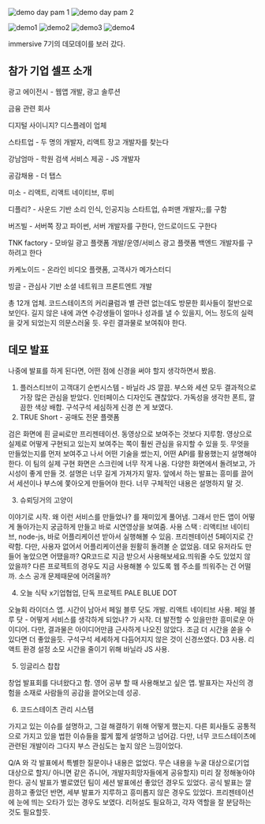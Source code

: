![demo day pam 1](https://user-images.githubusercontent.com/39457256/45704855-ff80bd00-bbb2-11e8-86ab-b5f6a9bc4a86.png)
![demo day pam 2](https://user-images.githubusercontent.com/39457256/45704856-ff80bd00-bbb2-11e8-99f6-ea45e7350a7e.png)



![demo1](https://user-images.githubusercontent.com/39457256/45704967-440c5880-bbb3-11e8-8458-6ab2658156ac.png)
![demo2](https://user-images.githubusercontent.com/39457256/45704976-47074900-bbb3-11e8-980f-e00e127c9654.png)
![demo3](https://user-images.githubusercontent.com/39457256/45704979-47074900-bbb3-11e8-9480-a0be432b9f23.png)
![demo4](https://user-images.githubusercontent.com/39457256/45704980-479fdf80-bbb3-11e8-96e1-161b667bd463.png)





immersive 7기의 데모데이를 보러 갔다.

## 참가 기업 셀프 소개 

광고 에이전시 - 웹앱 개발, 광고 솔루션

금융 관련 회사

디지털 사이니지? 디스플레이 업체

스타트업 - 두 명의 개발자, 리액트 장고 개발자를 찾는다

강남엄마 - 학원 검색 서비스 제공 - JS 개발자

공감채용 - 더 탭스 

미소 - 리액트, 리액트 네이티브, 루비 

디플리? - 사운드 기반 소리 인식, 인공지능 스타트업, 슈퍼맨 개발자;;를 구함

버즈빌 - 서버쪽 장고 파이썬, 서버 개발자를 구한다, 안드로이드도 구한다

TNK factory - 모바일 광고 플랫폼 개발/운영/서비스 광고 플랫폼 백엔드 개발자를 구하려고 한다

카케노이드 - 온라인 비디오 플랫폼, 고객사가 메가스터디 

빙글 - 관심사 기반 소셜 네트워크 프론트엔트 개발



총 12개 업체. 코드스테이츠의 커리큘럼과 별 관련 없는데도 방문한 회사들이 절반으로 보인다.  길지 않은 내에 과연 수강생들이 얼마나 성과를 낼 수 있을지, 어느 정도의 실력을 갖게 되었는지 의문스러울 듯. 우린 결과물로 보여줘야 한다. 



## 데모 발표 

나중에 발표를 하게 된다면, 어떤 점에 신경을 써야 할지 생각하면서 봤음.



1. 플러스티브이 고객대기 순번시스템 - 바닐라 JS 깔끔. 부스와 세션 모두 결과적으로 가장 많은 관심을 받았다. 인터페이스 디자인도 괜찮았다. 가독성을 생각한 폰트, 깔끔한 색상 배합. 구석구석 세심하게 신경 쓴 게 보였다. 
2. TRUE Short - 공매도 전문 플랫폼 

검은 화면에 흰 글씨로만 프리젠테이션. 동영상으로 보여주는 것보다 지루함. 영상으로 실제로 어떻게 구현되고 있는지 보여주는 쪽이 훨씬 관심을 유지할 수 있을 듯. 무엇을 만들었는지를 먼저 보여주고 나서 어떤 기술을 썼는지, 어떤 API를 활용했는지 설명해야 한다. 이 팀의 실제 구현 화면은 스크린에 너무 작게 나옴. 다양한 화면에서 돌려보고, 가시성이 좋게 만들 것. 설명은 너무 길게 가져가지 말자. 앞에서 하는 발표는 흥미를 끌어서 세션이나 부스에 쫓아오게 만들어야 한다. 너무 구체적인 내용은 설명하지 말 것. 

3. 슈뢰딩거의 고양이 

이야기로 시작. 왜 이런 서비스를 만들었나? 를 재미있게 풀어냄. 그래서 만든 앱이 어떻게 돌아가는지 궁금하게 만들고 바로 시연영상을 보여줌. 사용 스택 : 리액티브 네이티브, node-js, 바로 어플리케이션 받아서 실행해볼 수 있음. 프리젠테이션 5페이지로 간략함. 다만, 사용자 없어서 어플리케이션을 원활히 돌려볼 순 없었음. 데모 유저라도 만들어 놓았으면 어땠을까? QR코드로 지금 받으서 사용해보세요.띄워줄 수도 있었지 않았을까? 다른 프로젝트의 경우도 지금 사용해볼 수 있도록 웹 주소를 띄워주는 건 어떨까. 소스 공개 문제때문에 어려울까?

4. 오늘 식탁 x기업협업, 단독 프로젝트 PALE BLUE DOT

오늘회 라이더스 앱. 시간이 남아서 페일 블루 닷도 개발. 리액트 네이티브 사용. 페일 블루 닷 - 어떻게 서비스를 생각하게 되었나? 가 시작. 더 발전할 수 있을만한 흥미로운 아이디어. 다만, 결과물은 아이디어만큼 근사하게 나오진 않았다. 조금 더 시간을 쏟을 수 있다면 더 좋았을듯. 구석구석 세세하게 다듬어지지 않은 것이 신경쓰였다. D3 사용. 리액트 환경 설정 소모 시간을 줄이기 위해 바닐라 JS 사용. 

5. 잉글리스 찹찹

창업 발표회를 다녀왔다고 함. 영어 공부 할 때 사용해보고 싶은 앱. 발표자는 자신의 경험을 소재로 사람들의 공감을 끌어오는데 성공.

6. 코드스테이츠 관리 시스템

가지고 있는 이슈를 설명하고, 그걸 해결하기 위해 어떻게 했는지. 다른 회사들도 공통적으로 가지고 있을 법한 이슈들을 짧게 짧게 설명하고 넘어감. 다만, 너무 코드스테이츠에 관련된 개발이라 그다지 부스 관심도는 높지 않은 느낌이었다.



Q/A 와 각 발표에서 특별한 질문이나 내용은 없었다. 무슨 내용을 누굴 대상으로(기업 대상으로 할지/ 아니면 같은 쥬니어, 개발자희망자들에게 공유할지) 미리 잘 정해놓아야 한다. 공식 발표가 별로였던 팀이 세션 발표에선 좋았던 경우도 있었다. 공식 발표는 깔끔하고 좋았던 반면, 세부 발표가 지루하고 흥미롭지 않은 경우도 있었다. 프리젠테이션에 눈에 띄는 오타가 있는 경우도 보였다. 리허설도 필요하고, 각자 역할을 잘 분담하는 것도 필요할듯.



